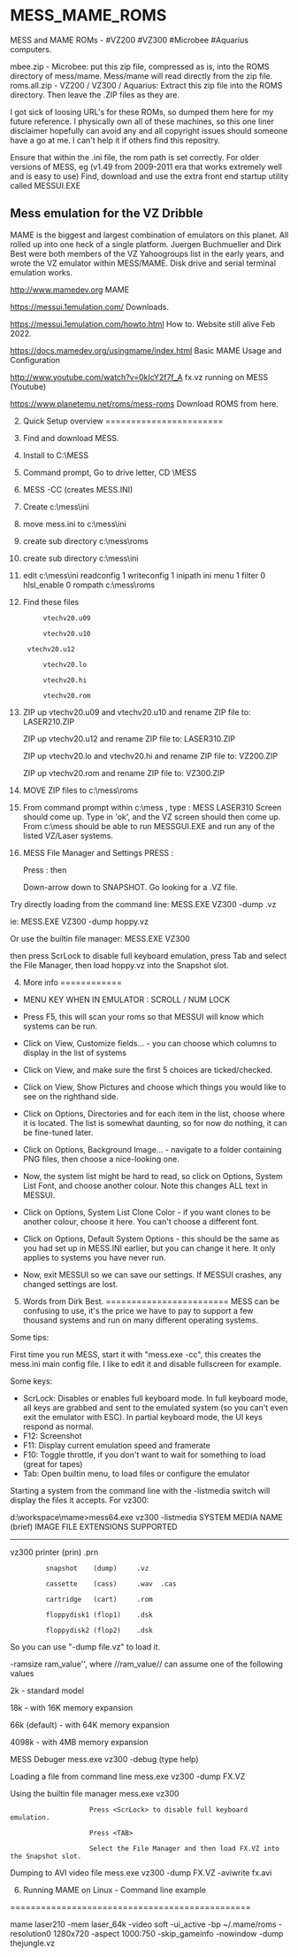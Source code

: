 # MESS_MAME_ROMS
MESS and MAME ROMs - #VZ200 #VZ300 #Microbee #Aquarius computers.


mbee.zip      - Microbee: put this zip file, compressed as is, into the ROMS directory of mess/mame. Mess/mame will read directly from the zip file.
roms.all.zip  - VZ200 / VZ300 / Aquarius: Extract this zip file into the ROMS directory. Then leave the .ZIP files as they are.




I got sick of loosing URL's for these ROMs, so dumped them here for my future reference.
I physically own all of these machines, so this one liner disclaimer hopefully can avoid any and all copyright issues should someone have a go at me.
I can't help it if others find this repositry.




Ensure that within the .ini file, the rom path is set correctly.
For older versions of MESS, eg  (v1.49 from 2009-2011 era that works extremely well and is easy to use) Find, download and use the extra front end startup utility called MESSUI.EXE


Mess emulation for the VZ Dribble
-----------------------------------
MAME is the biggest and largest combination of emulators on this planet. All rolled up into one 
heck of a single platform. Juergen Buchmueller and Dirk Best were both members of the VZ Yahoogroups
list in the early years, and wrote the VZ emulator within MESS/MAME. 
Disk drive and serial terminal emulation works. 



http://www.mamedev.org				MAME			
			
https://messui.1emulation.com/			Downloads.

https://messui.1emulation.com/howto.html	How to. Website still alive Feb 2022.

https://docs.mamedev.org/usingmame/index.html	Basic MAME Usage and Configuration

http://www.youtube.com/watch?v=0kIcY2f7f_A	fx.vz running on MESS (Youtube)

https://www.planetemu.net/roms/mess-roms	Download ROMS from here.




2. Quick Setup overview
=======================

1. Find and download MESS.

2. Install to C:\MESS

3. Command prompt, Go to drive letter, CD \MESS

4. MESS -CC		(creates MESS.INI)

5. Create c:\mess\ini 

6. move mess.ini to c:\mess\ini

7. create sub directory 	c:\mess\roms

8. create sub directory 	c:\mess\ini

9. edit c:\mess\ini
	    	readconfig 		1
	    	writeconfig 	1
	    	inipath 		ini
	    	menu 		1
	    	filter 		0
	    	hlsl_enable 	0
	    	rompath             c:\mess\roms

9. Find these files

     		vtechv20.u09
		
     	 	vtechv20.u10
		
		vtechv20.u12
		
      		vtechv20.lo
		
      		vtechv20.hi
		
      		vtechv20.rom
		

10. ZIP up  vtechv20.u09 and vtechv20.u10 and rename ZIP file to: LASER210.ZIP

    ZIP up  vtechv20.u12 and rename ZIP file to: LASER310.ZIP
    
    ZIP up  vtechv20.lo and vtechv20.hi and rename ZIP file to: VZ200.ZIP
    
    ZIP up  vtechv20.rom and rename ZIP file to: VZ300.ZIP
    

11. MOVE ZIP files to c:\mess\roms

12. From command prompt within c:\mess , type :  	MESS LASER310
	Screen should come up. Type in 'ok', and the VZ screen should then come up.
    From c:\mess should be able to run MESSGUI.EXE and run any of the listed VZ/Laser systems.

13. MESS File Manager and Settings PRESS :

      Press :  <SCROLL LOCK> then <TAB>

      Down-arrow down to SNAPSHOT. Go looking for a .VZ file.





Try directly loading from the command line:    	MESS.EXE VZ300 -dump <file>.vz	

ie:	MESS.EXE VZ300 -dump hoppy.vz

Or use the builtin file manager:		MESS.EXE VZ300


then press ScrLock to disable full keyboard emulation, press Tab and select
the File Manager, then load hoppy.vz into the Snapshot slot.



4. More info
============

* MENU KEY WHEN IN EMULATOR : SCROLL / NUM LOCK

* Press F5, this will scan your roms so that MESSUI will know which systems can be run.

* Click on View, Customize fields... - you can choose which columns to display in the list of systems

* Click on View, and make sure the first 5 choices are ticked/checked.

* Click on View, Show Pictures and choose which things you would like to see on the righthand side.

* Click on Options, Directories and for each item in the list, choose where it is located. The list is somewhat daunting, so for now do nothing, it can be fine-tuned later.

* Click on Options, Background Image... - navigate to a folder containing PNG files, then choose a nice-looking one.

* Now, the system list might be hard to read, so click on Options, System List Font, and choose another colour. Note this changes ALL text in MESSUI.

* Click on Options, System List Clone Color - if you want clones to be another colour, choose it here. You can't choose a different font.

* Click on Options, Default System Options - this should be the same as you had set up in MESS.INI earlier, but you can change it here. It only applies to systems you have never run.

* Now, exit MESSUI so we can save our settings. If MESSUI crashes, any changed settings are lost. 






5. Words from Dirk Best.
========================
MESS can be confusing to use, it's the price we have to pay to support a few thousand 
systems and run on many different operating systems.

Some tips:

First time you run MESS, start it with "mess.exe -cc", this creates the mess.ini main 
config file. I like to edit it and disable fullscreen for example.

Some keys:

- ScrLock: Disables or enables full keyboard mode. In full keyboard mode, all
   keys are grabbed and sent to the emulated system (so you can't even exit the
   emulator with ESC). In partial keyboard mode, the UI keys respond as normal.
- F12: Screenshot
- F11: Display current emulation speed and framerate
- F10: Toggle throttle, if you don't want to wait for something to load (great for tapes)
- Tab: Open builtin menu, to load files or configure the emulator

Starting a system from the command line with the -listmedia switch will
display the files it accepts. For vz300:


d:\workspace\mame>mess64.exe vz300 -listmedia
 SYSTEM      MEDIA NAME (brief)   IMAGE FILE EXTENSIONS SUPPORTED
 
----------  --------------------  ------------------------------------


vz300        printer     (prin)     .prn

             snapshot    (dump)     .vz
	     
             cassette    (cass)     .wav  .cas
	     
             cartridge   (cart)     .rom
	     
             floppydisk1 (flop1)    .dsk
	     
             floppydisk2 (flop2)    .dsk
	     


So you can use "-dump file.vz" to load it.


-ramsize ram_value'', where //ram_value// can assume one of the following values 

  2k - standard model
  
  18k - with 16K memory expansion
  
  66k (default) - with 64K memory expansion
  
  4098k - with 4MB memory expansion

MESS Debuger 				mess.exe vz300 -debug			(type help)


Loading a file from command line	mess.exe vz300 -dump FX.VZ

Using the builtin file manager		mess.exe vz300

						Press <ScrLock> to disable full keyboard emulation.
						
						Press <TAB>
						
						Select the File Manager and then load FX.VZ into the Snapshot slot.
						

Dumping to AVI video file		mess.exe vz300 -dump FX.VZ -aviwrite fx.avi

						

6. Running MAME on Linux - Command line example

===============================================

mame laser210 -mem laser_64k -video soft -ui_active -bp ~/.mame/roms -resolution0 1280x720 -aspect 1000:750 -skip_gameinfo -nowindow -dump thejungle.vz 






